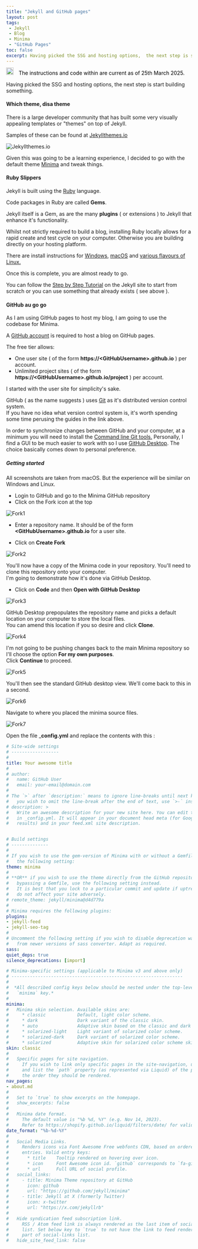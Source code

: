 ```yaml
---
title: "Jekyll and GitHub pages"
layout: post
tags:
 - Jekyll
 - Blog
 - Minima
 - "GitHub Pages"
toc: false
excerpt: Having picked the SSG and hosting options,  the next step is start building something.
---
```

<div class="callout" style="color:black;"><img src="/assets/images/info-circle.svg" style="height: 20px; margin-top: -5px;fill: darkslateblue;padding-right: 1em;">The instructions and code within are current as of 25th March 2025.</div>

Having picked the SSG and hosting options,  the next step is start building something.

#### Which theme, disa theme

There is a large developer community that has built some very visually appealing templates or "themes" on top of Jekyll.

Samples of these can be found at [Jekyllthemes.io](https://jekyllthemes.io)

![Jekyllthemes.io](/assets/images/jekyllthemes.jpg)

Given this was going to be a learning experience,  I decided to go with the default theme [Minima](https://github.com/jekyll/minima) and tweak things.

#### Ruby Slippers

Jekyll is built using the [Ruby](https://www.ruby-lang.org/en/) language.

Code packages in Ruby are called **Gems**.

Jekyll itself is a Gem, as are the many **plugins** ( or extensions ) to Jekyll that enhance it's functionality.

Whilst not strictly required to build a blog, installing Ruby locally allows for a rapid create and test cycle on your computer.
Otherwise you are building directly on your hosting platform.

There are install instructions for [Windows](https://jekyllrb.com/docs/installation/windows/), [macOS](https://jekyllrb.com/docs/installation/macos/) and [various flavours of Linux.](https://jekyllrb.com/docs/installation/)

Once this is complete, you are almost ready to go.

You can follow the [Step by Step Tutorial](https://jekyllrb.com/docs/step-by-step/01-setup/) on the Jekyll site to start from scratch or you can use something that already exists ( see above ).

#### GitHub au go go

As I am using GitHub pages to host my blog,  I am going to use the codebase for Minima.

A [GitHub account](https://docs.github.com/en/get-started/start-your-journey/creating-an-account-on-github) is required to host a blog on GitHub pages.

The free tier allows:

- One user site ( of the form **https://\<GitHubUsername\>.github.io** ) per account.
- Unlimited project sites ( of the form **https://\<GitHubUsername\>.github.io/project** ) per account.

I started with the user site for simplicity's sake.

GitHub ( as the name suggests ) uses [Git](https://github.com/git-guides) as it's distributed version control system.  
If you have no idea what version control system is,  it's worth spending some time perusing the guides in the link above.

In order to synchronize changes between GitHub and your computer,  at a minimum you will need to install the [Command line Git tools.](https://github.com/git-guides/install-git)
Personally,  I find a GUI to be much easier to work with so I use [GitHub Desktop](https://desktop.github.com/download/).
The choice basically comes down to personal preference.

##### Getting started

All screenshots are taken from macOS.  But the experience will be similar on Windows and Linux.

- Login to GitHub and go to the Minima GitHub repository
- Click on the Fork icon at the top

![Fork1](/assets/images/jekyll-github-1.jpg)

- Enter a repository name.  It should be of the form **<GitHubUsername\>.github.io** for a user site.

- Click on **Create Fork**

![Fork2](/assets/images/jekyll-github-2.jpg)

You'll now have a copy of the Minima code in your repository.  You'll need to clone this repository onto your computer.  
I'm going to demonstrate how it's done via GitHub Desktop.

- Click on **Code** and then **Open with GitHub Desktop**

![Fork3](/assets/images/jekyll-github-3.jpg)

GitHub Desktop prepopulates the repository name and picks a default location on your computer to store the local files.  
You can amend this location if you so desire and click **Clone**.

![Fork4](/assets/images/jekyll-github-4.jpg)

I'm not going to be pushing changes back to the main Minima repository so I'll choose the option **For my own purposes**.  
Click **Continue** to proceed.

![Fork5](/assets/images/jekyll-github-5.jpg)

You'll then see the standard GitHub desktop view.  We'll come back to this in a second.

![Fork6](/assets/images/jekyll-github-6.jpg)

Navigate to where you placed the minima source files.

![Fork7](/assets/images/jekyll-github-7.jpg)

Open the file \_**config.yml** and replace the contents with this :

```yaml
# Site-wide settings
# ------------------
#
title: Your awesome title
#
# author:
#   name: GitHub User
#   email: your-email@domain.com
#
# The `>` after `description:` means to ignore line-breaks until next key. If
#   you wish to omit the line-break after the end of text, use `>-` instead.
# description: >
#   Write an awesome description for your new site here. You can edit this line
#   in _config.yml. It will appear in your document head meta (for Google search
#   results) and in your feed.xml site description.


# Build settings
# --------------
#
# If you wish to use the gem-version of Minima with or without a Gemfile, use
#   the following setting:
theme: minima
#
# **OR** if you wish to use the theme directly from the GitHub repository by
#   bypassing a Gemfile, use the following setting instead.
#   It is best that you lock to a particular commit and update if uptream changes
#   do not affect your site adversely.
# remote_theme: jekyll/minima@d4d779a
#
# Minima requires the following plugins:
plugins:
- jekyll-feed
- jekyll-seo-tag
#
# Uncomment the following setting if you wish to disable deprecation warnings
#   from newer versions of sass converter. Adapt as required.
sass:
quiet_deps: true
silence_deprecations: [import]

# Minima-specific settings (applicable to Minima v3 and above only)
# -----------------------------------------------------------------
#
#  *All described config keys below should be nested under the top-level
#   `minima` key.*
#
minima:
#   Minima skin selection. Available skins are:
#     * classic            Default, light color scheme.
#     * dark               Dark variant of the classic skin.
#     * auto               Adaptive skin based on the classic and dark skins.
#     * solarized-light    Light variant of solarized color scheme.
#     * solarized-dark     Dark variant of solarized color scheme.
#     * solarized          Adaptive skin for solarized color scheme skins.
skin: classic
#
#   Specific pages for site navigation.
#     If you wish to link only specific pages in the site-navigation, use this
#     and list the `path` property (as represented via Liquid) of the pages in
#     the order they should be rendered.
nav_pages:
- about.md
#
#   Set to `true` to show excerpts on the homepage.
#   show_excerpts: false
#
#   Minima date format.
#     The default value is "%b %d, %Y" (e.g. Nov 14, 2023).
#     Refer to https://shopify.github.io/liquid/filters/date/ for valid values
date_format: "%b-%d-%Y"
#
#   Social Media Links.
#     Renders icons via Font Awesome Free webfonts CDN, based on ordered list of
#     entries. Valid entry keys:
#       * title    Tooltip rendered on hovering over icon.
#       * icon     Font Awesome icon id. `github` corresponds to `fa-github`.
#       * url      Full URL of social profile.
#   social_links:
#     - title: Minima Theme repository at GitHub
#       icon: github
#       url: "https://github.com/jekyll/minima"
#     - title: Jekyll at X (formerly Twitter)
#       icon: x-twitter
#       url: "https://x.com/jekyllrb"
#
#   Hide syndication feed subscription link.
#     RSS / Atom feed link is always rendered as the last item of social-links
#     list. Set below key to `true` to not have the link to feed rendered as
#     part of social-links list.
#   hide_site_feed_link: false
```







